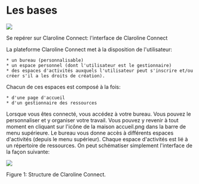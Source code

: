 # Les bases

![](http://www.claroline.net/uploads/custom/images/1522.jpeg)

Se repérer sur Claroline Connect: l'interface de Claroline Connect

La plateforme Claroline Connect met à la disposition de l'utilisateur:

    * un bureau (personnalisable)
    * un espace personnel (dont l'utilisateur est le gestionnaire)
    * des espaces d'activités auxquels l'utilisateur peut s'inscrire et/ou créer s'il a les droits de création).

Chacun de ces espaces est composé à la fois:

    * d'une page d'accueil
    * d'un gestionnaire des ressources

Lorsque vous êtes connecté, vous accédez à votre bureau. Vous pouvez le personnaliser et y organiser votre travail.
Vous pouvez y revenir à tout moment en cliquant sur l'icône de la maison accueil.png dans la barre de menu supérieure.
Le bureau vous donne accès à différents espaces d'activités (depuis le menu supérieur). Chaque espace d'activités est lié à un répertoire de ressources.
On peut schématiser simplement l'interface de la façon suivante:


![](http://www.claroline.net/uploads/custom/images/1755.png)

Figure 1: Structure de Claroline Connect.
